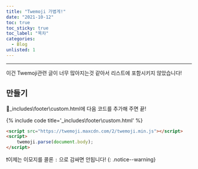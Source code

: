 ```yaml
---
title: "Twemoji 가볍게!"
date: "2021-10-12"
toc: true
toc_sticky: true
toc_label: "목차"
categories:
  - Blog
unlisted: 1
---
```

***

이건 Twemoji관련 글이 너무 많아지는것 같아서 리스트에 포함시키지 않았습니다!

## 만들기

<span class='var'>📝_includes\footer\custom.html</span>에 다음 코드를 추가해 주면 끝!

{% include code title='_includes\footer\custom.html' %}
```html
<script src="https://twemoji.maxcdn.com/2/twemoji.min.js"></script>
<script>
	twemoji.parse(document.body);
</script>
```

❗이제는 이모지를 콜론 `:` 으로 감싸면 안됩니다!
{: .notice--warning}